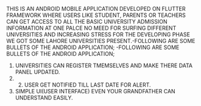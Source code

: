 THIS IS AN ANDROID MOBILE APPLICATION DEVELOPED ON FLUTTER FRAMEWORK WHERE USERS LIKE STUDENT, PARENTS OR TEACHERS CAN GET ACCESS TO ALL THE BASIC UNIVERSITY ADMISSION INFORMATION AT ONE PALCE NO MEED FOR SURFING DIFFERENT UNIVERSITIES AND INCREASING STRESS FOR THE DEVELOPING PHASE WE GOT SOME LAHORE UNIVERSITIES PRESENT.-FOLLOWING ARE SOME BULLETS OF THE ANDROID APPLICATION; 
-FOLLOWING ARE SOME BULLETS OF THE ANDROID APPLICATION;
1. UNIVERSITIES CAN REGISTER TMEMSELVES AND MAKE THERE DATA PANEL UPDATED.
2. 2. USER GET NOTIFIED TILL LAST DATE FOR ALERT.
3. SIMPLE UI(USER INTERFACE) EVEN YOUR GRANDFATHER CAN UNDERSTAND EASILY.
